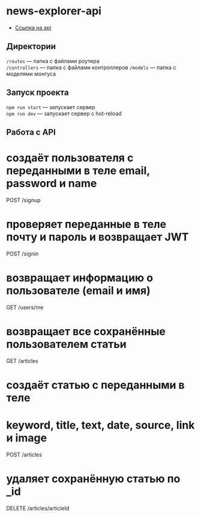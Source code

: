 # news-explorer-api

* [Ссылка на api](http://alexpavlov.students.nomoreparties.space)

## Директории

`/routes` — папка с файлами роутера  
`/controllers` — папка с файлами контроллеров
`/models` — папка с моделями монгуса 
  
## Запуск проекта

`npm run start` — запускает сервер   
`npm run dev` — запускает сервер с hot-reload

## Работа с API

# создаёт пользователя с переданными в теле email, password и name
POST /signup

# проверяет переданные в теле почту и пароль и возвращает JWT
POST /signin 

# возвращает информацию о пользователе (email и имя)
GET /users/me

# возвращает все сохранённые пользователем статьи
GET /articles

# создаёт статью с переданными в теле
# keyword, title, text, date, source, link и image
POST /articles

# удаляет сохранённую статью по _id
DELETE /articles/articleId 
